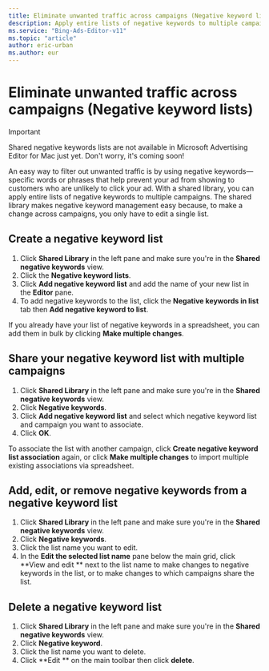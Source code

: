 ```yaml
---
title: Eliminate unwanted traffic across campaigns (Negative keyword lists)
description: Apply entire lists of negative keywords to multiple campaigns in Microsoft Advertising Editor.
ms.service: "Bing-Ads-Editor-v11"
ms.topic: "article"
author: eric-urban
ms.author: eur
---
```


# Eliminate unwanted traffic across campaigns (Negative keyword lists)

> [!IMPORTANT]
> Shared negative keywords lists are not available in Microsoft Advertising Editor for Mac just yet. Don't worry, it's coming soon!

An easy way to filter out unwanted traffic is by using negative keywords—specific words or phrases that help prevent your ad from showing to customers who are unlikely to click your ad.  With a shared library, you can apply entire lists of negative keywords to multiple campaigns. The shared library makes negative keyword management easy because, to make a change across campaigns,  you only have to edit a single list.

## Create a negative keyword list
1. Click **Shared Library** in the left pane and make sure you're in the **Shared negative keywords** view.
1. Click the **Negative keyword lists**.
1. Click **Add negative keyword list** and add the name of your new list in the **Editor** pane.
1. To add negative keywords to the list, click the **Negative keywords in list** tab then **Add negative keyword to list**.

If you already have your list of negative keywords in a spreadsheet, you can add them in bulk by clicking **Make multiple changes**.

## Share your negative keyword list with multiple campaigns
1. Click **Shared Library** in the left pane and make sure you're in the **Shared negative keywords** view.
1. Click **Negative keywords**.
1. Click **Add negative keyword list** and select which negative keyword list and campaign you want to associate.
1. Click **OK**.

To associate the list with another campaign, click **Create negative keyword list association** again, or click **Make multiple changes** to import 		 multiple existing associations via spreadsheet.

## Add, edit, or remove negative keywords from a negative keyword list
1. Click **Shared Library** in the left pane and make sure you're in the **Shared negative keywords** view.
1. Click **Negative keywords**.
1. Click the list name you want to edit.
1. In the **Edit the selected list name** pane below the main grid, click **View and edit ** next to the list name to make changes to negative		 keywords in the list, or to make changes to which campaigns share the list.

## Delete a negative keyword list
1. Click **Shared Library** in the left pane and make sure you're in the **Shared negative keywords** view.
1. Click **Negative keyword**.
1. Click the list name you want to delete.
1. Click **Edit ** on the main toolbar then click **delete**.



